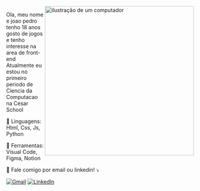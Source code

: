 <img src="https://raw.githubusercontent.com/MicaelliMedeiros/micaellimedeiros/master/image/computer-illustration.png" alt="ilustração de um computador" min-width="400px" max-width="400px" width="400px" align="right">

<p align="left"> 
  Ola, meu nome e joao pedro tenho 18 anos gosto de jogos e tenho interesse na area de front-end<br>
  Atualmente eu estou no primeiro periodo de Ciencia da Computacao na Cesar School
</p>

<p align="left">
  🦄 Linguagens: Html, Css, Js, Python
</p>

<p align="left">
  💼 Ferramentas: Visual Code, Figma, Notion
</p>

<p align="left">
  💌 Fale comigo por email ou linkedin! ⤵️
</p>

<p align="left">
  <a href="https://joaopefdias@gmail.com" title="Gmail">
  <img src="https://img.shields.io/badge/-Gmail-FF0000?style=flat-square&labelColor=FF0000&logo=gmail&logoColor=white&link=joaopefdias@gmail.com" alt="Gmail"/></a>
  <a href="https://linkedin.com/in/jotadiasss" title="LinkedIn">
  <img src="https://img.shields.io/badge/-Linkedin-0e76a8?style=flat-square&logo=Linkedin&logoColor=white&link=linkedin.com/in/jotadiasss" alt="LinkedIn"/></a>
</p>

